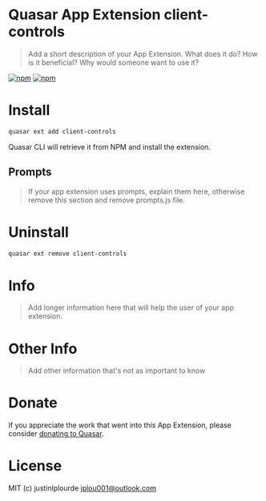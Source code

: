 # Quasar App Extension client-controls

> Add a short description of your App Extension. What does it do? How is it beneficial? Why would someone want to use it?

[![npm](https://img.shields.io/npm/v/quasar-app-extension-client-controls.svg?label=quasar-app-extension-client-controls)](https://www.npmjs.com/package/quasar-app-extension-client-controls)
[![npm](https://img.shields.io/npm/dt/quasar-app-extension-client-controls.svg)](https://www.npmjs.com/package/quasar-app-extension-client-controls)

# Install
```bash
quasar ext add client-controls
```
Quasar CLI will retrieve it from NPM and install the extension.

## Prompts

> If your app extension uses prompts, explain them here, otherwise remove this section and remove prompts.js file.

# Uninstall
```bash
quasar ext remove client-controls
```

# Info
> Add longer information here that will help the user of your app extension.

# Other Info
> Add other information that's not as important to know

# Donate
If you appreciate the work that went into this App Extension, please consider [donating to Quasar](https://donate.quasar.dev).

# License
MIT (c) justinlplourde <jplou001@outlook.com>
